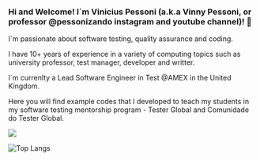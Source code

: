 ### Hi and Welcome! I´m Vinicius Pessoni (a.k.a Vinny Pessoni, or professor @pessonizando instagram and youtube channel)! 👋

I´m passionate about software testing, quality assurance and coding.

I have 10+ years of experience in a variety of computing topics such as university professor, test manager, developer and writter. 

I´m currenlty a Lead Software Engineer in Test @AMEX in the United Kingdom. 

Here you will find example codes that I developed to teach my students in my software testing mentorship program - Tester Global and Comunidade do Tester Global.


<!--
**vinnypessoni/vinnypessoni** is a ✨ _special_ ✨ repository because its `README.md` (this file) appears on your GitHub profile.

Here are some ideas to get you started:

- 🔭 I’m currently working on ...
- 🌱 I’m currently learning ...
- 👯 I’m looking to collaborate on ...
- 🤔 I’m looking for help with ...
- 💬 Ask me about ...
- 📫 How to reach me: ...
- 😄 Pronouns: ...
- ⚡ Fun fact: ...
-->

![](https://visitor-badge.glitch.me/badge?page_id=vinnypessoni)

![Top Langs](https://github-readme-stats.vercel.app/api/top-langs/?username=vinnypessoni&hide=TeX&layout=compact)
